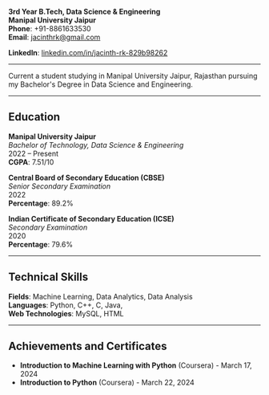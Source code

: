 
**3rd Year B.Tech, Data Science & Engineering**  
**Manipal University Jaipur**  
**Phone**: +91-8861633530  
**Email**: jacinthrk@gmail.com

**LinkedIn**: [linkedin.com/in/jacinth-rk-829b98262](https://www.linkedin.com/in/jacinth-rk-829b98262)

---

Current a student studying in Manipal University Jaipur, Rajasthan pursuing my Bachelor's Degree in Data Science and Engineering.

---

## Education

**Manipal University Jaipur**  
*Bachelor of Technology, Data Science & Engineering*  
2022 – Present  
**CGPA**: 7.51/10

**Central Board of Secondary Education (CBSE)**  
*Senior Secondary Examination*  
2022  
**Percentage**: 89.2%

**Indian Certificate of Secondary Education (ICSE)**  
*Secondary Examination*  
2020  
**Percentage**: 79.6%

---

## Technical Skills

**Fields**: Machine Learning, Data Analytics, Data Analysis  
**Languages**: Python, C++, C, Java,   
**Web Technologies**: MySQL, HTML

---

## Achievements and Certificates

- **Introduction to Machine Learning with Python** (Coursera) - March 17, 2024  
- **Introduction to Python** (Coursera) - March 22, 2024  
